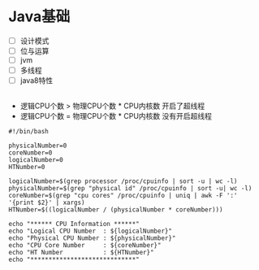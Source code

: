 # Java基础

- [ ] 设计模式
- [ ] 位与运算
- [ ] jvm
- [ ] 多线程
- [ ] java8特性

##  
* 逻辑CPU个数 > 物理CPU个数 * CPU内核数   开启了超线程   
* 逻辑CPU个数 = 物理CPU个数 * CPU内核数   没有开启超线程
```
#!/bin/bash

physicalNumber=0
coreNumber=0
logicalNumber=0
HTNumber=0

logicalNumber=$(grep processor /proc/cpuinfo | sort -u | wc -l)
physicalNumber=$(grep "physical id" /proc/cpuinfo | sort -u| wc -l)
coreNumber=$(grep "cpu cores" /proc/cpuinfo | uniq | awk -F ':' '{print $2}' | xargs)
HTNumber=$((logicalNumber / (physicalNumber * coreNumber)))

echo "****** CPU Information ******"
echo "Logical CPU Number  : ${logicalNumber}"
echo "Physical CPU Number : ${physicalNumber}"
echo "CPU Core Number     : ${coreNumber}"
echo "HT Number           : ${HTNumber}"
echo "*****************************"